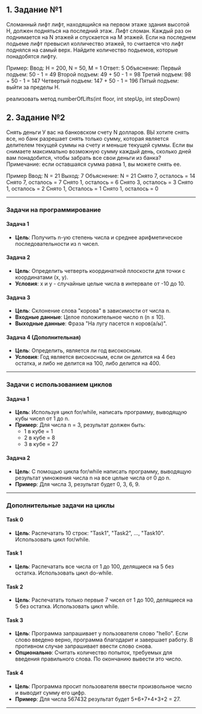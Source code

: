 ## 1. Задание №1


Сломанный лифт
лифт, находящийся на первом этаже здания высотой H, должен подняться на последний этаж. Лифт сломан. Каждый раз он поднимается на N этажей и спускается на M этажей. Если на последнем подьеме лифт превысил колличество этажей, то считается что лифт поднялся на самый верх. Найдите количество подьемов, которые понадобятся лифту.

Пример:
Ввод:
H = 200, N = 50, M = 1
Ответ: 5
Объяснение:
Первый подъем: 50 - 1 = 49
Второй подъем: 49 + 50 - 1 = 98
Третий подъем: 98 + 50 - 1 = 147
Четвертый подъем: 147 + 50 - 1 = 196
Пятый подъем: выйти за пределы H.

реализовать метод numberOfLifts(int floor, int stepUp, int stepDown)

## 2. Задание №2
Снять деньги
У вас на банковском счету N долларов. ВЫ хотите снять все, но банк разрешает снять только сумму, которая является делителем текущей суммы на счету и меньше текущей суммы.
Если вы снимаете максимально возможную сумму каждый день, сколько дней вам понадобится, чтобы забрать все свои деньги из банка?
Примечание: если оставшаяся сумма равна 1, вы можете снять ее.

Пример
Ввод:  N = 21
Выход:  7
Объяснение:  N = 21
Снято 7, осталось = 14
Снято 7, осталось = 7
Снято 1, осталось = 6
Снято 3, осталось = 3
Снято 1, осталось = 2
Снято 1, Осталось = 1
Снято 1, осталось = 0

---

### Задачи на программирование

#### Задача 1
- **Цель**: Получить n-ую степень числа и среднее арифметическое последовательности из n чисел.

#### Задача 2
- **Цель**: Определить четверть координатной плоскости для точки с координатами (x, y).
- **Условия**: x и y - случайные целые числа в интервале от -10 до 10.

#### Задача 3
- **Цель**: Склонение слова "корова" в зависимости от числа n.
- **Входные данные**: Целое положительное число n (n ≤ 10).
- **Выходные данные**: Фраза "На лугу пасется n коров(а/ы)".

#### Задача 4 (Дополнительная)
- **Цель**: Определить, является ли год високосным.
- **Условия**: Год является високосным, если он делится на 4 без остатка, и либо не делится на 100, либо делится на 400.

---

### Задачи с использованием циклов

#### Задача 1
- **Цель**: Используя цикл for/while, написать программу, выводящую кубы чисел от 1 до n.
- **Пример**: Для числа n = 3, результат должен быть:
    - 1 в кубе = 1
    - 2 в кубе = 8
    - 3 в кубе = 27

#### Задача 2
- **Цель**: С помощью цикла for/while написать программу, выводящую результат умножения числа n на все целые числа от 0 до n.
- **Пример**: Для числа 3, результат будет 0, 3, 6, 9.

---

### Дополнительные задачи на циклы

#### Task 0
- **Цель**: Распечатать 10 строк: "Task1", "Task2", ..., "Task10". Использовать цикл for/while.

#### Task 1
- **Цель**: Распечатать все числа от 1 до 100, делящиеся на 5 без остатка. Использовать цикл do-while.

#### Task 2
- **Цель**: Распечатать только первые 7 чисел от 1 до 100, делящиеся на 5 без остатка. Использовать цикл while.

#### Task 3
- **Цель**: Программа запрашивает у пользователя слово "hello". Если слово введено верно, программа благодарит и завершает работу. В противном случае запрашивает ввести слово снова.
- **Опционально**: Считать количество попыток, требуемых для введения правильного слова. По окончанию вывести это число.

#### Task 4
- **Цель**: Программа просит пользователя ввести произвольное число и выводит сумму его цифр.
- **Пример**: Для числа 567432 результат будет 5+6+7+4+3+2 = 27.

---